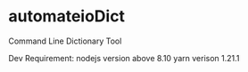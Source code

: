 # automateioDict
Command Line Dictionary Tool

Dev Requirement: 
    nodejs version above 8.10
    yarn verison 1.21.1